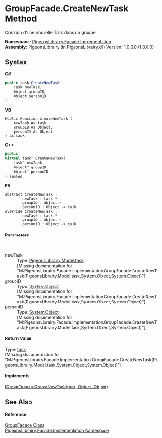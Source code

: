# GroupFacade.CreateNewTask Method 
 

Création d'une nouvelle Task dans un groupe

**Namespace:**&nbsp;<a href="312ab9cb-8ee9-a582-242b-c0bfc1241eea">PigeonsLibrairy.Facade.Implementation</a><br />**Assembly:**&nbsp;PigeonsLibrairy (in PigeonsLibrairy.dll) Version: 1.0.0.0 (1.0.0.0)

## Syntax

**C#**<br />
``` C#
public task CreateNewTask(
	task newTask,
	Object groupID,
	Object personID
)
```

**VB**<br />
``` VB
Public Function CreateNewTask ( 
	newTask As task,
	groupID As Object,
	personID As Object
) As task
```

**C++**<br />
``` C++
public:
virtual task^ CreateNewTask(
	task^ newTask, 
	Object^ groupID, 
	Object^ personID
) sealed
```

**F#**<br />
``` F#
abstract CreateNewTask : 
        newTask : task * 
        groupID : Object * 
        personID : Object -> task 
override CreateNewTask : 
        newTask : task * 
        groupID : Object * 
        personID : Object -> task 
```


#### Parameters
&nbsp;<dl><dt>newTask</dt><dd>Type: <a href="ed7fd571-3ebd-bb10-4923-b1c31d5523f3">PigeonsLibrairy.Model.task</a><br />\[Missing <param name="newTask"/> documentation for "M:PigeonsLibrairy.Facade.Implementation.GroupFacade.CreateNewTask(PigeonsLibrairy.Model.task,System.Object,System.Object)"\]</dd><dt>groupID</dt><dd>Type: <a href="http://msdn2.microsoft.com/en-us/library/e5kfa45b" target="_blank">System.Object</a><br />\[Missing <param name="groupID"/> documentation for "M:PigeonsLibrairy.Facade.Implementation.GroupFacade.CreateNewTask(PigeonsLibrairy.Model.task,System.Object,System.Object)"\]</dd><dt>personID</dt><dd>Type: <a href="http://msdn2.microsoft.com/en-us/library/e5kfa45b" target="_blank">System.Object</a><br />\[Missing <param name="personID"/> documentation for "M:PigeonsLibrairy.Facade.Implementation.GroupFacade.CreateNewTask(PigeonsLibrairy.Model.task,System.Object,System.Object)"\]</dd></dl>

#### Return Value
Type: <a href="ed7fd571-3ebd-bb10-4923-b1c31d5523f3">task</a><br />\[Missing <returns> documentation for "M:PigeonsLibrairy.Facade.Implementation.GroupFacade.CreateNewTask(PigeonsLibrairy.Model.task,System.Object,System.Object)"\]

#### Implements
<a href="0c8eeb94-e369-146b-fb32-2b7ce058c651">IGroupFacade.CreateNewTask(task, Object, Object)</a><br />

## See Also


#### Reference
<a href="7b4a76f8-da3e-3f34-b55e-530c0fadf88c">GroupFacade Class</a><br /><a href="312ab9cb-8ee9-a582-242b-c0bfc1241eea">PigeonsLibrairy.Facade.Implementation Namespace</a><br />